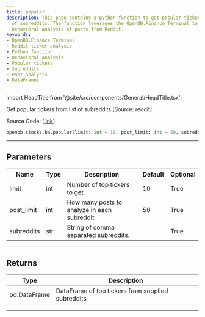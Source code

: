 ```yaml
---
title: popular
description: This page contains a python function to get popular tickers from a list
  of subreddits. The function leverages the OpenBB.Finance Terminal to analyze the
  behavioral analysis of posts from Reddit.
keywords:
- OpenBB.Finance Terminal
- Reddit ticker analysis
- Python function
- Behavioral analysis
- Popular tickers
- Subreddits
- Post analysis
- DataFrames
---
```


import HeadTitle from '@site/src/components/General/HeadTitle.tsx';

<HeadTitle title="stocks.ba.popular - Reference | OpenBB SDK Docs" />

Get popular tickers from list of subreddits [Source: reddit].

Source Code: [[link](https://github.com/OpenBB-finance/OpenBBTerminal/tree/main/openbb_terminal/common/behavioural_analysis/reddit_model.py#L145)]

```python
openbb.stocks.ba.popular(limit: int = 10, post_limit: int = 50, subreddits: str = "")
```

---

## Parameters

| Name | Type | Description | Default | Optional |
| ---- | ---- | ----------- | ------- | -------- |
| limit | int | Number of top tickers to get | 10 | True |
| post_limit | int | How many posts to analyze in each subreddit | 50 | True |
| subreddits | str | String of comma separated subreddits. |  | True |


---

## Returns

| Type | Description |
| ---- | ----------- |
| pd.DataFrame | DataFrame of top tickers from supplied subreddits |
---
